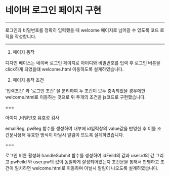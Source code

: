 # 네이버 로그인 페이지 구현

---

로그인과 비밀번호를 정확히 입력했을 때 welcome 페이지로 넘어갈 수 있도록 코드 로직을 작성합니다.


---
1. 페이지 동작 

디자인 베이스는 네이버 로그인 페이지로 아이디와 비밀번호를 입력 후 로그인 버튼을 click하게 되었을떄 
welcome.html 이동하도록 설계하였습니다.


2. 페이지 동작 조건

'입력조건' 과 '로그인 조건' 을 분리하여 두 조건이 모두 충족되었을 경우에만 welcome.html로 이동하는 것으로
위 두개의 조건을 js코드로 구현했습니다.


===

아이디 ,비밀번호 유효성 검사

emailReg, pwReg 함수를 생성하여 
내부에 id입력창의 value값을 반영한 후
이를 조건문사용해 유효한 방식이 아닐시 알림이 뜨도록 설계하였습니다.

===

로그인 버튼 활성화
handleSubmit 함수를 생성하여
idFeild의 값과 user.id의 값 그리고 pwFeild 와 user.pw의 값이 동일하게 잘성되어있는지 조건문을 통해서 판별하고 조건이 일치하면 welcome.html로 이동하며 
아닐시 알림이 나오도록 설계하였습니다.




